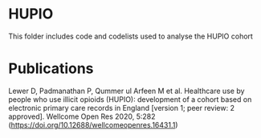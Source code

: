 # HUPIO

This folder includes code and codelists used to analyse the HUPIO cohort

# Publications

Lewer D, Padmanathan P, Qummer ul Arfeen M et al. Healthcare use by people who use illicit opioids (HUPIO): development of a cohort based on electronic primary care records in England [version 1; peer review: 2 approved]. Wellcome Open Res 2020, 5:282 (https://doi.org/10.12688/wellcomeopenres.16431.1)
